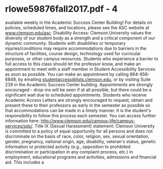 # rlowe59876fall2017.pdf - 4

available weekly in the Academic Success Center Building! For details on policies, scheduled times, and 
locations, please see the ASC website at www.clemson.edu/asc. 
Disability Access: Clemson University values the diversity of our student body as a strength and a critical 
component of our dynamic community. Students with disabilities or temporary injuries/conditions may 
require accommodations due to barriers in the structure of facilities, course design, technology used for 
curricular purposes, or other campus resources. Students who experience a barrier to full access to this 
class should let the professor know, and make an appointment to meet with a staff member in Student 
Accessibility Services as soon as possible. You can make an appointment by calling 864-656-6848, by 
emailing studentaccess@lists.clemson.edu, or by visiting Suite 239 in the Academic Success Center 
building. Appointments are strongly encouraged - drop-ins will be seen if at all possible, but there could 
be a significant wait due to scheduled appointments. Students who receive Academic Access Letters are 
strongly encouraged to request, obtain and present these to their professors as early in the semester as 
possible so that accommodations can be made in a timely manner. It is the student's responsibility to 
follow this process each semester. You can access further information here: 
 http://www.clemson.edu/campus-life/campus-services/sds/. 
Title IX (Sexual Harassment) statement: Clemson University is committed to a policy of equal opportunity 
for all persons and does not discriminate on the basis of race, color, religion, sex, sexual orientation, 
gender, pregnancy, national origin, age, disability, veteran's status, genetic information or protected 
activity (e.g., opposition to prohibited discrimination or participation in any complaint process, etc.) in 
employment, educational programs and activities, admissions and financial aid. This includes a